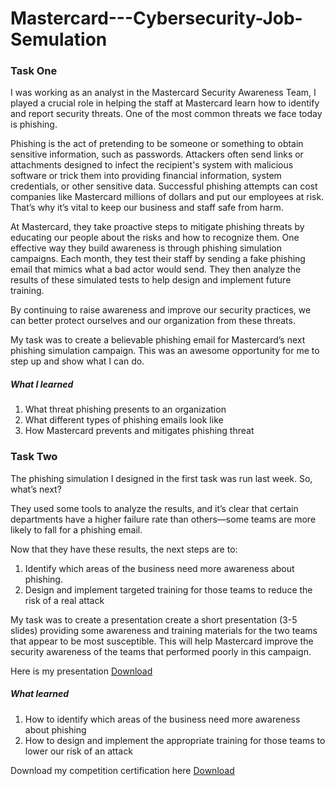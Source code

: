 # Mastercard---Cybersecurity-Job-Semulation

### Task One

I was working as an analyst in the Mastercard Security Awareness Team, I played a crucial role in helping the staff at Mastercard learn how to identify and report security threats. One of the most common threats we face today is phishing.

Phishing is the act of pretending to be someone or something to obtain sensitive information, such as passwords. Attackers often send links or attachments designed to infect the recipient's system with malicious software or trick them into providing financial information, system credentials, or other sensitive data. Successful phishing attempts can cost companies like Mastercard millions of dollars and put our employees at risk. That’s why it’s vital to keep our business and staff safe from harm.

At Mastercard, they take proactive steps to mitigate phishing threats by educating our people about the risks and how to recognize them. One effective way they build awareness is through phishing simulation campaigns. Each month, they test their staff by sending a fake phishing email that mimics what a bad actor would send. They then analyze the results of these simulated tests to help design and implement future training.

By continuing to raise awareness and improve our security practices, we can better protect ourselves and our organization from these threats.

My task was to create a believable phishing email for Mastercard’s next phishing simulation campaign. This was an awesome opportunity for me to step up and show what I can do.

##### What I learned
1. What threat phishing presents to an organization 
2. What different types of phishing emails look like
3. How Mastercard prevents and mitigates phishing threat

### Task Two

The phishing simulation I designed in the first task was run last week. So, what’s next?

They used some tools to analyze the results, and it’s clear that certain departments have a higher failure rate than others—some teams are more likely to fall for a phishing email.

Now that they have these results, the next steps are to:

1. Identify which areas of the business need more awareness about phishing.
2. Design and implement targeted training for those teams to reduce the risk of a real attack

My task was to create a presentation create a short presentation (3-5 slides) providing some awareness and training materials for the two teams that appear to be most susceptible. This will help Mastercard improve the security awareness of the teams that performed poorly in this campaign.

Here is my presentation  [Download](./presentation.pptx)

##### What learned
1. How to identify which areas of the business need more awareness about phishing
2. How to design and implement the appropriate training for those teams to lower our risk of an attack

Download my competition certification here
[Download](./mastercardcertificate.pptx)






